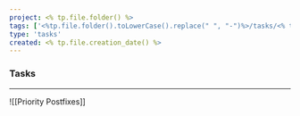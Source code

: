 ```yaml
---
project: <% tp.file.folder() %>
tags: ['<%tp.file.folder().toLowerCase().replace(" ", "-")%>/tasks/<% tp.file.title %>']
type: 'tasks'
created: <% tp.file.creation_date() %>
---
```


### Tasks
---
![[Priority Postfixes]]